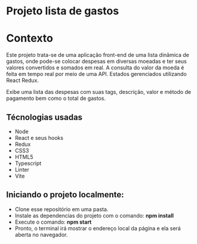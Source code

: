 # Projeto lista de gastos

# Contexto
Este projeto trata-se  de uma aplicação front-end de uma lista dinâmica de gastos, onde pode-se colocar despesas em diversas moeadas e ter seus valores convertidos e somados em real.
A consulta do valor da moeda é feita em tempo real por meio de uma API. Estados gerenciados utilizando React Redux.

Exibe uma lista das despesas com suas tags, descrição, valor e método de pagamento bem como o total de gastos.

## Técnologias usadas
- Node
- React e seus hooks 
- Redux
- CSS3 
- HTML5
- Typescript
- Linter
- Vite 

## Iniciando o projeto localmente:

- Clone esse repositório em uma pasta.
- Instale as dependencias do projeto com o comando: **npm install**
- Execute o comando: **npm start**
- Pronto, o terminal irá mostrar o endereço local da página e ela será aberta no navegador.
